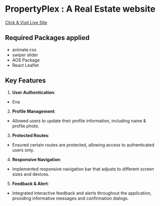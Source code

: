 # PropertyPlex : A Real Estate website
[ Click & Visit Live Site ](https://property-flex.web.app/)

## Required Packages applied
- animate.css
- swiper slider
- AOS Package
- React Leaflet


## Key Features
1. **User Authentication**:
  - Ena 
2. **Profile Management**:
  - Allowed users to update their profile information, including name & profile photo.
3. **Protected Routes**:
  - Ensured certain routes are protected, allowing access to authenticated users only.
4. **Responsive Navigation**:
  - Implemented responsive navigation bar that adjusts to different screen sizes and devices.
5. **Feedback & Alert**:
  - Integrated interactive feedback and alerts throughout the application, providing informative messages and confirmation dialogs. 









